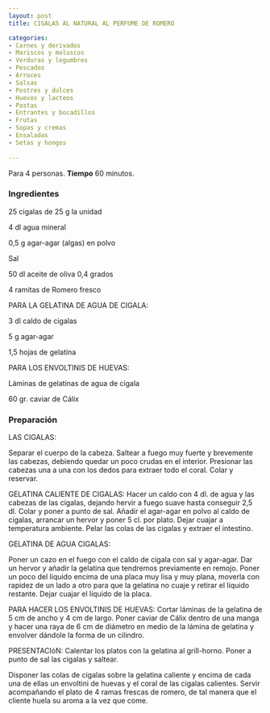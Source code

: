 ```yaml
---
layout: post
title: CIGALAS AL NATURAL AL PERFUME DE ROMERO

categories:
- Carnes y derivados
- Mariscos y moluscos
- Verduras y legumbres
- Pescados
- Arroces
- Salsas
- Postres y dulces
- Huevos y lacteos
- Pastas
- Entrantes y bocadillos
- Frutas
- Sopas y cremas
- Ensaladas
- Setas y hongos
 
---
```

Para 4 personas.
<b>Tiempo</b> 60 minutos.

<h3>Ingredientes</h3>

25 cigalas de 25 g la unidad

4 dl agua mineral

0,5 g agar-agar (algas) en polvo

Sal

50 dl aceite de oliva 0,4 grados

4 ramitas de Romero fresco

PARA LA GELATINA DE AGUA DE CIGALA:

3 dl caldo de cigalas

5 g agar-agar

1,5 hojas de gelatina

PARA LOS ENVOLTINIS DE HUEVAS:

Láminas de gelatinas de agua de cigala

60 gr. caviar de Cálix

<h3>Preparación</h3>

LAS CIGALAS:

Separar el cuerpo de la cabeza. Saltear a fuego muy fuerte y brevemente las cabezas, debiendo quedar un poco crudas en el interior. Presionar las cabezas una a una con los dedos para extraer todo el coral. Colar y reservar.

GELATINA CALIENTE DE CIGALAS: Hacer un caldo con 4 dl. de agua y las cabezas de las cigalas, dejando hervir a fuego suave hasta conseguir 2,5 dl. Colar y poner a punto de sal. Añadir el agar-agar en polvo al caldo de cigalas, arrancar un hervor y poner 5 cl. por plato. Dejar cuajar a temperatura ambiente. Pelar las colas de las cigalas y extraer el intestino.

GELATINA DE AGUA CIGALAS:

Poner un cazo en el fuego con el caldo de cigala con sal y agar-agar. Dar un hervor y añadir la gelatina que tendremos previamente en remojo. Poner un poco del líquido encima de una placa muy lisa y muy plana, moverla con rapidez de un lado a otro para que la gelatina no cuaje y retirar el líquido restante. Dejar cuajar el líquido de la placa.

PARA HACER LOS ENVOLTINIS DE HUEVAS: Cortar láminas de la gelatina de 5 cm de ancho y 4 cm de largo. Poner caviar de Cálix dentro de una manga y hacer una raya de 6 cm de diámetro en medio de la lámina de gelatina y envolver dándole la forma de un cilindro.

PRESENTACIóN: Calentar los platos con la gelatina al grill-horno. Poner a punto de sal las cigalas y saltear.

Disponer las colas de cigalas sobre la gelatina caliente y encima de cada una de ellas un envoltini de huevas y el coral de las cigalas calientes. Servir acompañando el plato de 4 ramas frescas de romero, de tal manera que el cliente huela su aroma a la vez que come.

